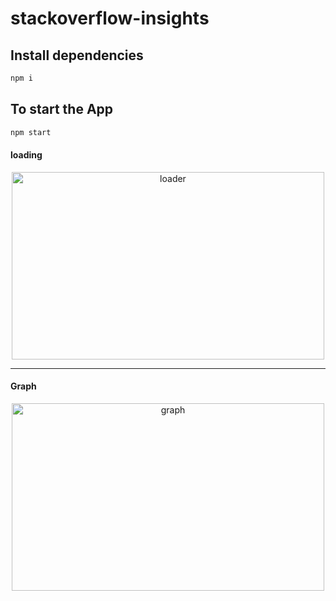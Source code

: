 # stackoverflow-insights

## Install dependencies

```bash
npm i
```

## To start the App

```bash
npm start
```
#### loading
<div style="text-align: center;">
<img src="https://github.com/anopszetex/stackoverflow-insights/assets/31970167/5c6d8fa3-9793-41ca-82e7-8c66a47e7d38" alt="loader" width="500" height="300">
</div>

_______________________________________

#### Graph
<div style="text-align: center;">
<img src="https://github.com/anopszetex/stackoverflow-insights/assets/31970167/3a83da05-a5c3-4eff-905f-4e7b4d559fee" alt="graph" width="500" height="300">
</div>
